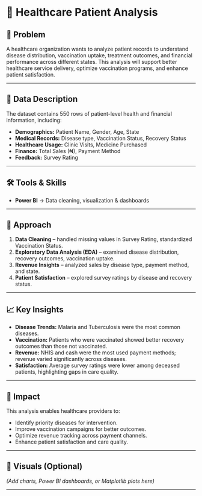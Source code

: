# 🏥 Healthcare Patient Analysis  

## 📌 Problem  
A healthcare organization wants to analyze patient records to understand disease distribution, vaccination uptake, treatment outcomes, and financial performance across different states. This analysis will support better healthcare service delivery, optimize vaccination programs, and enhance patient satisfaction.  

---

## 📂 Data Description  
The dataset contains 550 rows of patient-level health and financial information, including:  
- **Demographics:** Patient Name, Gender, Age, State  
- **Medical Records:** Disease type, Vaccination Status, Recovery Status  
- **Healthcare Usage:** Clinic Visits, Medicine Purchased  
- **Finance:** Total Sales (₦), Payment Method  
- **Feedback:** Survey Rating  

---

## 🛠️ Tools & Skills  
- **Power BI** → Data cleaning, visualization & dashboards  
---

## 🔎 Approach  
1. **Data Cleaning** – handled missing values in Survey Rating, standardized Vaccination Status.  
2. **Exploratory Data Analysis (EDA)** – examined disease distribution, recovery outcomes, vaccination uptake.  
3. **Revenue Insights** – analyzed sales by disease type, payment method, and state.  
4. **Patient Satisfaction** – explored survey ratings by disease and recovery status.  

---

## 📈 Key Insights  
- **Disease Trends:** Malaria and Tuberculosis were the most common diseases.  
- **Vaccination:** Patients who were vaccinated showed better recovery outcomes than those not vaccinated.  
- **Revenue:** NHIS and cash were the most used payment methods; revenue varied significantly across diseases.  
- **Satisfaction:** Average survey ratings were lower among deceased patients, highlighting gaps in care quality.  

---

## 🎯 Impact  
This analysis enables healthcare providers to:  
- Identify priority diseases for intervention.  
- Improve vaccination campaigns for better outcomes.  
- Optimize revenue tracking across payment channels.  
- Enhance patient satisfaction and care quality.  

---

## 📸 Visuals (Optional)  
*(Add charts, Power BI dashboards, or Matplotlib plots here)*  

---
